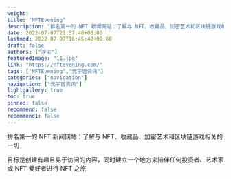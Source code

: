 ```yaml
---
weight: 
title: "NFTEvening"
description: "排名第一的 NFT 新闻网站：了解与 NFT、收藏品、加密艺术和区块链游戏相关的一切"
date: 2022-07-07T21:57:40+08:00
lastmod: 2022-07-07T16:45:40+08:00
draft: false
authors: ["浮尘"]
featuredImage: "11.jpg"
link: "https://nftevening.com/"
tags: ["NFTEvening","元宇宙资讯"]
categories: ["navigation"]
navigation: ["元宇宙资讯"]
lightgallery: true
toc: true
pinned: false
recommend: false
recommend1: false
---
```

排名第一的 NFT 新闻网站：了解与 NFT、收藏品、加密艺术和区块链游戏相关的一切

目标是创建有趣且易于访问的内容，同时建立一个地方来陪伴任何投资者、艺术家或 NFT 爱好者进行 NFT 之旅